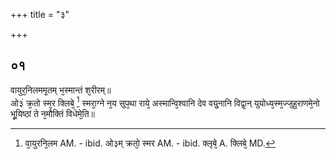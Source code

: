 +++
title = "३"

+++
## ०१
वायुर᳘निलममृ᳘तम् भ᳘स्मान्तं श᳘रीरम्॥  
ओ३ं क्र᳘तो स्म᳘र क्लिबे᳘ [^wbr_1] स्मरा᳘ग्ने न᳘य सुप᳘था राये᳘ अस्मान्वि᳘श्वानि देव वयु᳘नानि विद्वा᳘न् युयोध्य᳘स्म᳘ज्जुहुराणमे᳘नो भू᳘यिष्ठां ते न᳘मौक्तिं विधेमे᳘ति॥ 

[^wbr_1]: वा᳘युरनि᳘लम AM. - ibid. ओ३म् क्रतो᳘ स्मर AM. - ibid. क्लृबे᳘ A. क्लिबे᳘ MD. 
